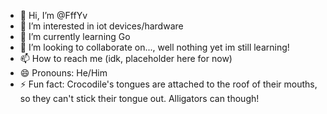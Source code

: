 - 👋 Hi, I’m @FffYv
- 👀 I’m interested in iot devices/hardware
- 🌱 I’m currently learning Go
- 💞️ I’m looking to collaborate on..., well nothing yet im still learning!
- 📫 How to reach me (idk, placeholder here for now)
- 😄 Pronouns: He/Him
- ⚡ Fun fact: Crocodile's tongues are attached to the roof of their mouths, so they can't stick their tongue out. Alligators can though!

<!---
FffYv/FffYv is a ✨ special ✨ repository because its `README.md` (this file) appears on your GitHub profile.
You can click the Preview link to take a look at your changes.
--->
